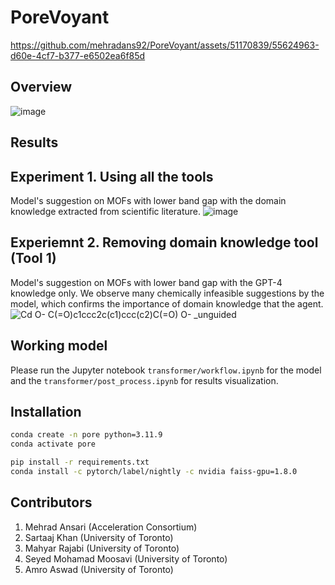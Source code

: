 # PoreVoyant

https://github.com/mehradans92/PoreVoyant/assets/51170839/55624963-d60e-4cf7-b377-e6502ea6f85d

## Overview

![image](https://github.com/mehradans92/PoreVoyant/assets/51170839/a48498f8-1a50-45e7-9a97-e37c001c88ed)

## Results
## Experiment 1. Using all the tools
Model's suggestion on MOFs with lower band gap with the domain knowledge extracted from scientific literature.
![image](https://github.com/mehradans92/PoreVoyant/assets/51170839/52e45d8b-f9bf-447c-9016-3b396456d5bd)

## Experiemnt 2. Removing domain knowledge tool (Tool 1)
Model's suggestion on MOFs with lower band gap with the GPT-4 knowledge only. We observe many chemically infeasible suggestions by the model, which confirms the importance of domain knowledge that the agent.
![Cd O- C(=O)c1ccc2c(c1)ccc(c2)C(=O) O- _unguided](https://github.com/mehradans92/PoreVoyant/assets/51170839/ec13e9d1-4da2-431e-b99d-fbfba5346b65)


## Working model

Please run the Jupyter notebook `transformer/workflow.ipynb` for the model and the `transformer/post_process.ipynb` for results visualization.

## Installation

```bash
conda create -n pore python=3.11.9
conda activate pore

pip install -r requirements.txt
conda install -c pytorch/label/nightly -c nvidia faiss-gpu=1.8.0
```

## Contributors
1. Mehrad Ansari (Acceleration Consortium)
2. Sartaaj Khan (University of Toronto)
3. Mahyar Rajabi (University of Toronto)
4. Seyed Mohamad Moosavi (University of Toronto)
5. Amro Aswad (University of Toronto)
